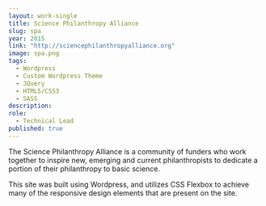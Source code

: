 ```yaml
---
layout: work-single
title: Science Philanthropy Alliance
slug: spa
year: 2015
link: "http://sciencephilanthropyalliance.org"
image: spa.png
tags:
  - Wordpress
  - Custom Wordpress Theme
  - JQuery
  - HTML5/CSS3
  - SASS
description:  
role:  
  - Technical Lead
published: true
---
```

The Science Philanthropy Alliance is a community of funders who work together to inspire new, emerging and current philanthropists to dedicate a portion of their philanthropy to basic science.

This site was built using Wordpress, and utilizes CSS Flexbox to achieve many of the responsive design elements that are present on the site.
